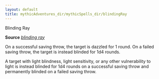 ```yaml
---
layout: default
title: mythicAdventures_dir/mythicSpells_dir/blindingRay
---
```

Blinding Ray

**Source** [_blinding ray_](advancedRaceGuide_dir/featuredRaces_dir/dhampirs#_blinding-ray)

On a successful saving throw, the target is dazzled for 1 round. On a failed saving throw, the target is instead blinded for 1d4 rounds.

A target with light blindness, light sensitivity, or any other vulnerability to light is instead blinded for 1d4 rounds on a successful saving throw and permanently blinded on a failed saving throw.

